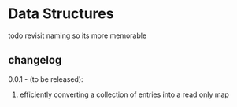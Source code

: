 # Data Structures

todo revisit naming so its more memorable

## changelog

0.0.1 - (to be released):

1. efficiently converting a collection of entries into a read only map
